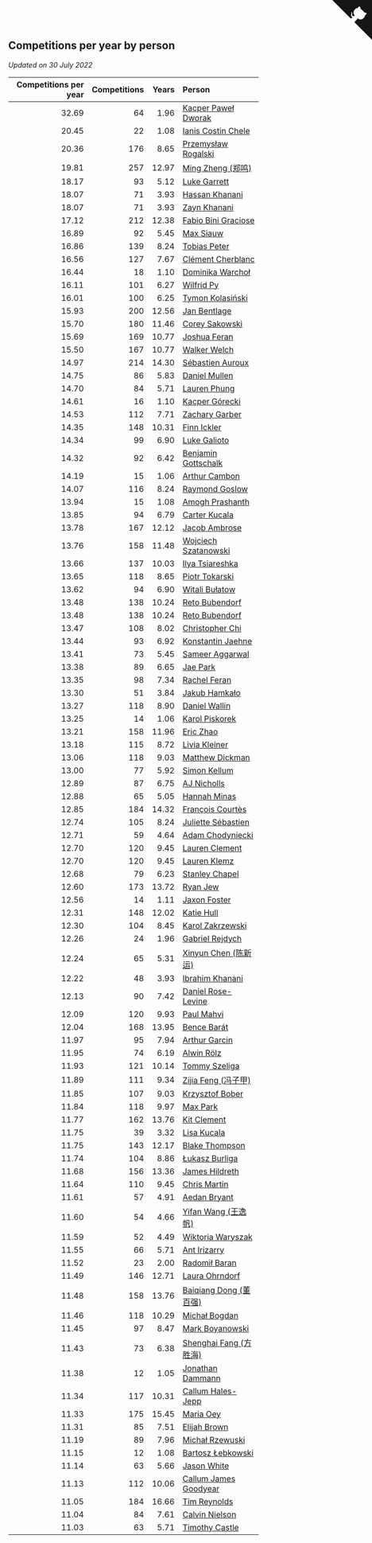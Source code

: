 ## Competitions per year by person

*Updated on 30 July 2022*

| Competitions per year | Competitions | Years | Person |
| ---: | ---: | ---: | :--- |
| 32.69 | 64 | 1.96 | [Kacper Paweł Dworak](https://www.worldcubeassociation.org/persons/2020DWOR01) |
| 20.45 | 22 | 1.08 | [Ianis Costin Chele](https://www.worldcubeassociation.org/persons/2021CHEL01) |
| 20.36 | 176 | 8.65 | [Przemysław Rogalski](https://www.worldcubeassociation.org/persons/2013ROGA02) |
| 19.81 | 257 | 12.97 | [Ming Zheng (郑鸣)](https://www.worldcubeassociation.org/persons/2009ZHEN11) |
| 18.17 | 93 | 5.12 | [Luke Garrett](https://www.worldcubeassociation.org/persons/2017GARR05) |
| 18.07 | 71 | 3.93 | [Hassan Khanani](https://www.worldcubeassociation.org/persons/2018KHAN26) |
| 18.07 | 71 | 3.93 | [Zayn Khanani](https://www.worldcubeassociation.org/persons/2018KHAN28) |
| 17.12 | 212 | 12.38 | [Fabio Bini Graciose](https://www.worldcubeassociation.org/persons/2010GRAC02) |
| 16.89 | 92 | 5.45 | [Max Siauw](https://www.worldcubeassociation.org/persons/2017SIAU02) |
| 16.86 | 139 | 8.24 | [Tobias Peter](https://www.worldcubeassociation.org/persons/2014PETE03) |
| 16.56 | 127 | 7.67 | [Clément Cherblanc](https://www.worldcubeassociation.org/persons/2014CHER05) |
| 16.44 | 18 | 1.10 | [Dominika Warchoł](https://www.worldcubeassociation.org/persons/2021WARC01) |
| 16.11 | 101 | 6.27 | [Wilfrid Py](https://www.worldcubeassociation.org/persons/2016PYWI01) |
| 16.01 | 100 | 6.25 | [Tymon Kolasiński](https://www.worldcubeassociation.org/persons/2016KOLA02) |
| 15.93 | 200 | 12.56 | [Jan Bentlage](https://www.worldcubeassociation.org/persons/2010BENT01) |
| 15.70 | 180 | 11.46 | [Corey Sakowski](https://www.worldcubeassociation.org/persons/2011SAKO01) |
| 15.69 | 169 | 10.77 | [Joshua Feran](https://www.worldcubeassociation.org/persons/2011FERA01) |
| 15.50 | 167 | 10.77 | [Walker Welch](https://www.worldcubeassociation.org/persons/2011WELC01) |
| 14.97 | 214 | 14.30 | [Sébastien Auroux](https://www.worldcubeassociation.org/persons/2008AURO01) |
| 14.75 | 86 | 5.83 | [Daniel Mullen](https://www.worldcubeassociation.org/persons/2016MULL04) |
| 14.70 | 84 | 5.71 | [Lauren Phung](https://www.worldcubeassociation.org/persons/2016PHUN02) |
| 14.61 | 16 | 1.10 | [Kacper Górecki](https://www.worldcubeassociation.org/persons/2021GORE01) |
| 14.53 | 112 | 7.71 | [Zachary Garber](https://www.worldcubeassociation.org/persons/2014GARB01) |
| 14.35 | 148 | 10.31 | [Finn Ickler](https://www.worldcubeassociation.org/persons/2012ICKL01) |
| 14.34 | 99 | 6.90 | [Luke Galioto](https://www.worldcubeassociation.org/persons/2015GALI02) |
| 14.32 | 92 | 6.42 | [Benjamin Gottschalk](https://www.worldcubeassociation.org/persons/2016GOTT01) |
| 14.19 | 15 | 1.06 | [Arthur Cambon](https://www.worldcubeassociation.org/persons/2021CAMB01) |
| 14.07 | 116 | 8.24 | [Raymond Goslow](https://www.worldcubeassociation.org/persons/2014GOSL01) |
| 13.94 | 15 | 1.08 | [Amogh Prashanth](https://www.worldcubeassociation.org/persons/2021PRAS01) |
| 13.85 | 94 | 6.79 | [Carter Kucala](https://www.worldcubeassociation.org/persons/2015KUCA01) |
| 13.78 | 167 | 12.12 | [Jacob Ambrose](https://www.worldcubeassociation.org/persons/2010AMBR01) |
| 13.76 | 158 | 11.48 | [Wojciech Szatanowski](https://www.worldcubeassociation.org/persons/2011SZAT01) |
| 13.66 | 137 | 10.03 | [Ilya Tsiareshka](https://www.worldcubeassociation.org/persons/2012TERE01) |
| 13.65 | 118 | 8.65 | [Piotr Tokarski](https://www.worldcubeassociation.org/persons/2013TOKA01) |
| 13.62 | 94 | 6.90 | [Witali Bułatow](https://www.worldcubeassociation.org/persons/2015BUAT01) |
| 13.48 | 138 | 10.24 | [Reto Bubendorf](https://www.worldcubeassociation.org/persons/2012BUBE01) |
| 13.48 | 138 | 10.24 | [Reto Bubendorf](https://www.worldcubeassociation.org/persons/2012BUBE01) |
| 13.47 | 108 | 8.02 | [Christopher Chi](https://www.worldcubeassociation.org/persons/2014CHIC01) |
| 13.44 | 93 | 6.92 | [Konstantin Jaehne](https://www.worldcubeassociation.org/persons/2015JAEH01) |
| 13.41 | 73 | 5.45 | [Sameer Aggarwal](https://www.worldcubeassociation.org/persons/2017AGGA01) |
| 13.38 | 89 | 6.65 | [Jae Park](https://www.worldcubeassociation.org/persons/2015PARK24) |
| 13.35 | 98 | 7.34 | [Rachel Feran](https://www.worldcubeassociation.org/persons/2015FERA01) |
| 13.30 | 51 | 3.84 | [Jakub Hamkało](https://www.worldcubeassociation.org/persons/2018HAMK01) |
| 13.27 | 118 | 8.90 | [Daniel Wallin](https://www.worldcubeassociation.org/persons/2013WALL03) |
| 13.25 | 14 | 1.06 | [Karol Piskorek](https://www.worldcubeassociation.org/persons/2021PISK01) |
| 13.21 | 158 | 11.96 | [Eric Zhao](https://www.worldcubeassociation.org/persons/2010ZHAO19) |
| 13.18 | 115 | 8.72 | [Livia Kleiner](https://www.worldcubeassociation.org/persons/2013KLEI03) |
| 13.06 | 118 | 9.03 | [Matthew Dickman](https://www.worldcubeassociation.org/persons/2013DICK01) |
| 13.00 | 77 | 5.92 | [Simon Kellum](https://www.worldcubeassociation.org/persons/2016KELL12) |
| 12.89 | 87 | 6.75 | [AJ Nicholls](https://www.worldcubeassociation.org/persons/2015NICH04) |
| 12.88 | 65 | 5.05 | [Hannah Minas](https://www.worldcubeassociation.org/persons/2017MINA04) |
| 12.85 | 184 | 14.32 | [François Courtès](https://www.worldcubeassociation.org/persons/2008COUR01) |
| 12.74 | 105 | 8.24 | [Juliette Sébastien](https://www.worldcubeassociation.org/persons/2014SEBA01) |
| 12.71 | 59 | 4.64 | [Adam Chodyniecki](https://www.worldcubeassociation.org/persons/2017CHOD02) |
| 12.70 | 120 | 9.45 | [Lauren Clement](https://www.worldcubeassociation.org/persons/2013KLEM01) |
| 12.70 | 120 | 9.45 | [Lauren Klemz](https://www.worldcubeassociation.org/persons/2013KLEM01) |
| 12.68 | 79 | 6.23 | [Stanley Chapel](https://www.worldcubeassociation.org/persons/2016CHAP04) |
| 12.60 | 173 | 13.72 | [Ryan Jew](https://www.worldcubeassociation.org/persons/2008JEWR01) |
| 12.56 | 14 | 1.11 | [Jaxon Foster](https://www.worldcubeassociation.org/persons/2021FOST01) |
| 12.31 | 148 | 12.02 | [Katie Hull](https://www.worldcubeassociation.org/persons/2010HULL01) |
| 12.30 | 104 | 8.45 | [Karol Zakrzewski](https://www.worldcubeassociation.org/persons/2014ZAKR01) |
| 12.26 | 24 | 1.96 | [Gabriel Rejdych](https://www.worldcubeassociation.org/persons/2020REJD01) |
| 12.24 | 65 | 5.31 | [Xinyun Chen (陈新运)](https://www.worldcubeassociation.org/persons/2017CHEN36) |
| 12.22 | 48 | 3.93 | [Ibrahim Khanani](https://www.worldcubeassociation.org/persons/2018KHAN27) |
| 12.13 | 90 | 7.42 | [Daniel Rose-Levine](https://www.worldcubeassociation.org/persons/2015ROSE01) |
| 12.09 | 120 | 9.93 | [Paul Mahvi](https://www.worldcubeassociation.org/persons/2012MAHV01) |
| 12.04 | 168 | 13.95 | [Bence Barát](https://www.worldcubeassociation.org/persons/2008BARA01) |
| 11.97 | 95 | 7.94 | [Arthur Garcin](https://www.worldcubeassociation.org/persons/2014GARC27) |
| 11.95 | 74 | 6.19 | [Alwin Rölz](https://www.worldcubeassociation.org/persons/2016ROLZ01) |
| 11.93 | 121 | 10.14 | [Tommy Szeliga](https://www.worldcubeassociation.org/persons/2012SZEL01) |
| 11.89 | 111 | 9.34 | [Zijia Feng (冯子甲)](https://www.worldcubeassociation.org/persons/2013FENG02) |
| 11.85 | 107 | 9.03 | [Krzysztof Bober](https://www.worldcubeassociation.org/persons/2013BOBE01) |
| 11.84 | 118 | 9.97 | [Max Park](https://www.worldcubeassociation.org/persons/2012PARK03) |
| 11.77 | 162 | 13.76 | [Kit Clement](https://www.worldcubeassociation.org/persons/2008CLEM01) |
| 11.75 | 39 | 3.32 | [Lisa Kucala](https://www.worldcubeassociation.org/persons/2019KUCA01) |
| 11.75 | 143 | 12.17 | [Blake Thompson](https://www.worldcubeassociation.org/persons/2010THOM03) |
| 11.74 | 104 | 8.86 | [Łukasz Burliga](https://www.worldcubeassociation.org/persons/2013BURL01) |
| 11.68 | 156 | 13.36 | [James Hildreth](https://www.worldcubeassociation.org/persons/2009HILD01) |
| 11.64 | 110 | 9.45 | [Chris Martin](https://www.worldcubeassociation.org/persons/2013MART03) |
| 11.61 | 57 | 4.91 | [Aedan Bryant](https://www.worldcubeassociation.org/persons/2017BRYA06) |
| 11.60 | 54 | 4.66 | [Yifan Wang (王逸帆)](https://www.worldcubeassociation.org/persons/2017WANY29) |
| 11.59 | 52 | 4.49 | [Wiktoria Waryszak](https://www.worldcubeassociation.org/persons/2018WARY01) |
| 11.55 | 66 | 5.71 | [Ant Irizarry](https://www.worldcubeassociation.org/persons/2016IRIZ02) |
| 11.52 | 23 | 2.00 | [Radomił Baran](https://www.worldcubeassociation.org/persons/2020BARA02) |
| 11.49 | 146 | 12.71 | [Laura Ohrndorf](https://www.worldcubeassociation.org/persons/2009OHRN01) |
| 11.48 | 158 | 13.76 | [Baiqiang Dong (董百强)](https://www.worldcubeassociation.org/persons/2008DONG06) |
| 11.46 | 118 | 10.29 | [Michał Bogdan](https://www.worldcubeassociation.org/persons/2012BOGD01) |
| 11.45 | 97 | 8.47 | [Mark Boyanowski](https://www.worldcubeassociation.org/persons/2014BOYA01) |
| 11.43 | 73 | 6.38 | [Shenghai Fang (方胜海)](https://www.worldcubeassociation.org/persons/2016FANG01) |
| 11.38 | 12 | 1.05 | [Jonathan Dammann](https://www.worldcubeassociation.org/persons/2021DAMM01) |
| 11.34 | 117 | 10.31 | [Callum Hales-Jepp](https://www.worldcubeassociation.org/persons/2012HALE01) |
| 11.33 | 175 | 15.45 | [Maria Oey](https://www.worldcubeassociation.org/persons/2007OEYM01) |
| 11.31 | 85 | 7.51 | [Elijah Brown](https://www.worldcubeassociation.org/persons/2015BROW03) |
| 11.19 | 89 | 7.96 | [Michał Rzewuski](https://www.worldcubeassociation.org/persons/2014RZEW01) |
| 11.15 | 12 | 1.08 | [Bartosz Łebkowski](https://www.worldcubeassociation.org/persons/2021LEBK01) |
| 11.14 | 63 | 5.66 | [Jason White](https://www.worldcubeassociation.org/persons/2016WHIT16) |
| 11.13 | 112 | 10.06 | [Callum James Goodyear](https://www.worldcubeassociation.org/persons/2012GOOD02) |
| 11.05 | 184 | 16.66 | [Tim Reynolds](https://www.worldcubeassociation.org/persons/2005REYN01) |
| 11.04 | 84 | 7.61 | [Calvin Nielson](https://www.worldcubeassociation.org/persons/2014NIEL03) |
| 11.03 | 63 | 5.71 | [Timothy Castle](https://www.worldcubeassociation.org/persons/2016CAST48) |


<a href="https://github.com/JustinTimeCuber/wca_statistics" class="github-corner" aria-label="View source on Github"><svg width="80" height="80" viewBox="0 0 250 250" style="fill:#151513; color:#fff; position: absolute; top: 0; border: 0; right: 0;" aria-hidden="true"><path d="M0,0 L115,115 L130,115 L142,142 L250,250 L250,0 Z"></path><path d="M128.3,109.0 C113.8,99.7 119.0,89.6 119.0,89.6 C122.0,82.7 120.5,78.6 120.5,78.6 C119.2,72.0 123.4,76.3 123.4,76.3 C127.3,80.9 125.5,87.3 125.5,87.3 C122.9,97.6 130.6,101.9 134.4,103.2" fill="currentColor" style="transform-origin: 130px 106px;" class="octo-arm"></path><path d="M115.0,115.0 C114.9,115.1 118.7,116.5 119.8,115.4 L133.7,101.6 C136.9,99.2 139.9,98.4 142.2,98.6 C133.8,88.0 127.5,74.4 143.8,58.0 C148.5,53.4 154.0,51.2 159.7,51.0 C160.3,49.4 163.2,43.6 171.4,40.1 C171.4,40.1 176.1,42.5 178.8,56.2 C183.1,58.6 187.2,61.8 190.9,65.4 C194.5,69.0 197.7,73.2 200.1,77.6 C213.8,80.2 216.3,84.9 216.3,84.9 C212.7,93.1 206.9,96.0 205.4,96.6 C205.1,102.4 203.0,107.8 198.3,112.5 C181.9,128.9 168.3,122.5 157.7,114.1 C157.9,116.9 156.7,120.9 152.7,124.9 L141.0,136.5 C139.8,137.7 141.6,141.9 141.8,141.8 Z" fill="currentColor" class="octo-body"></path></svg></a><style>.github-corner:hover .octo-arm{animation:octocat-wave 560ms ease-in-out}@keyframes octocat-wave{0%,100%{transform:rotate(0)}20%,60%{transform:rotate(-25deg)}40%,80%{transform:rotate(10deg)}}@media (max-width:500px){.github-corner:hover .octo-arm{animation:none}.github-corner .octo-arm{animation:octocat-wave 560ms ease-in-out}}</style>
